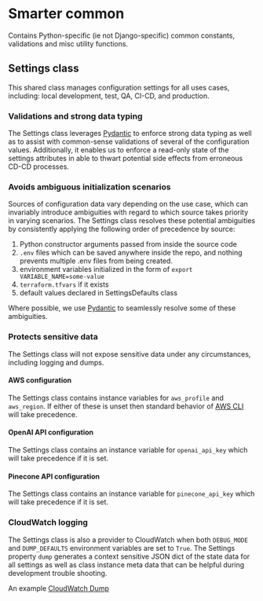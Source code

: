 # Smarter common

Contains Python-specific (ie not Django-specific) common constants, validations and misc utility functions.

## Settings class

This shared class manages configuration settings for all uses cases, including: local development, test, QA, CI-CD, and production.

### Validations and strong data typing

The Settings class leverages [Pydantic](https://docs.pydantic.dev/latest/) to enforce strong data typing as well as to assist with common-sense validations of several of the configuration values. Additionally, it enables us to enforce a read-only state of the settings attributes in able to thwart potential side effects from erroneous CD-CD processes.

### Avoids ambiguous initialization scenarios

Sources of configuration data vary depending on the use case, which can invariably introduce ambiguities with regard to which source takes priority in varying scenarios. The Settings class resolves these potential ambiguities by consistently applying the following order of precedence by source:

1. Python constructor arguments passed from inside the source code
2. `.env` files which can be saved anywhere inside the repo, and nothing prevents multiple .env files from being created.
3. environment variables initialized in the form of `export VARIABLE_NAME=some-value`
4. `terraform.tfvars` if it exists
5. default values declared in SettingsDefaults class

Where possible, we use [Pydantic](https://docs.pydantic.dev/latest/) to seamlessly resolve some of these ambiguities.

### Protects sensitive data

The Settings class will not expose sensitive data under any circumstances, including logging and dumps.

#### AWS configuration

The Settings class contains instance variables for `aws_profile` and `aws_region`. If either of these is unset then standard behavior of [AWS CLI](https://aws.amazon.com/cli/) will take precedence.

#### OpenAI API configuration

The Settings class contains an instance variable for `openai_api_key` which will take precedence if it is set.

#### Pinecone API configuration

The Settings class contains an instance variable for `pinecone_api_key` which will take precedence if it is set.

### CloudWatch logging

The Settings class is also a provider to CloudWatch when both `DEBUG_MODE` and `DUMP_DEFAULTS` environment variables are set to `True`. The Settings property `dump` generates a context sensitive JSON dict of the state data for all settings as well as class instance meta data that can be helpful during development trouble shooting.

An example [CloudWatch Dump](../../../../../doc/json/settings_cloudwatch_dump_example.json)
